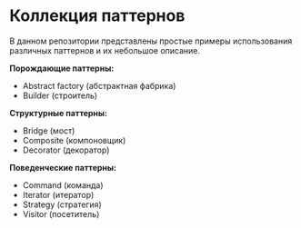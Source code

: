 # Коллекция паттернов

В данном репозитории представлены простые примеры использования различных паттернов и их небольшое описание.

**Порождающие паттерны:**
* Abstract factory (абстрактная фабрика)
* Builder (строитель)

**Структурные паттерны:**
* Bridge (мост)
* Composite (компоновщик)
* Decorator (декоратор)

**Поведенческие паттерны:**
* Command (команда)
* Iterator (итератор)
* Strategy (стратегия)
* Visitor (посетитель)
